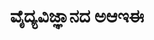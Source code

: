 ---
weight: 2
title: "ವೈದ್ಯವಿಜ್ಞಾನದ ಅಆಇಈ"
draft: true
topic: "ಕೊರೋನಾಲಜಿ"
collection: "ವೈದ್ಯವಿಜ್ಞಾನದ ಅಆಇಈ"
oneLiner: "Subtitle"
image: "/images/coronalogy.jpg"
easterEgg: true
---